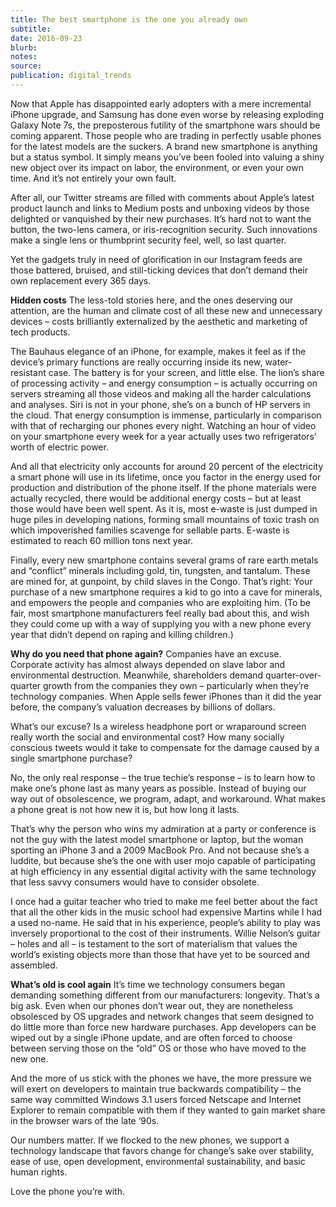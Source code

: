 ```yaml
---
title: The best smartphone is the one you already own
subtitle:
date: 2016-09-23
blurb:
notes:
source:
publication: digital_trends
---
```


Now that Apple has disappointed early adopters with a mere incremental iPhone upgrade, and Samsung has done even worse by releasing exploding Galaxy Note 7s, the preposterous futility of the smartphone wars should be coming apparent. Those people who are trading in perfectly usable phones for the latest models are the suckers.
A brand new smartphone is anything but a status symbol. It simply means you’ve been fooled into valuing a shiny new object over its impact on labor, the environment, or even your own time. And it’s not entirely your own fault.

After all, our Twitter streams are filled with comments about Apple’s latest product launch and links to Medium posts and unboxing videos by those delighted or vanquished by their new purchases. It’s hard not to want the button, the two-lens camera, or iris-recognition security. Such innovations make a single lens or thumbprint security feel, well, so last quarter.

Yet the gadgets truly in need of glorification in our Instagram feeds are those battered, bruised, and still-ticking devices that don’t demand their own replacement every 365 days.

**Hidden costs**
The less-told stories here, and the ones deserving our attention, are the human and climate cost of all these new and unnecessary devices – costs brilliantly externalized by the aesthetic and marketing of tech products.

The Bauhaus elegance of an iPhone, for example, makes it feel as if the device’s primary functions are really occurring inside its new, water-resistant case. The battery is for your screen, and little else. The lion’s share of processing activity – and energy consumption – is actually occurring on servers streaming all those videos and making all the harder calculations and analyses. Siri is not in your phone, she’s on a bunch of HP servers in the cloud. That energy consumption is immense, particularly in comparison with that of recharging our phones every night. Watching an hour of video on your smartphone every week for a year actually uses two refrigerators’ worth of electric power.

And all that electricity only accounts for around 20 percent of the electricity a smart phone will use in its lifetime, once you factor in the energy used for production and distribution of the phone itself. If the phone materials were actually recycled, there would be additional energy costs – but at least those would have been well spent. As it is, most e-waste is just dumped in huge piles in developing nations, forming small mountains of toxic trash on which impoverished families scavenge for sellable parts. E-waste is estimated to reach 60 million tons next year.

Finally, every new smartphone contains several grams of rare earth metals and “conflict” minerals including gold, tin, tungsten, and tantalum. These are mined for, at gunpoint, by child slaves in the Congo. That’s right: Your purchase of a new smartphone requires a kid to go into a cave for minerals, and empowers the people and companies who are exploiting him. (To be fair, most smartphone manufacturers feel really bad about this, and wish they could come up with a way of supplying you with a new phone every year that didn’t depend on raping and killing children.)

**Why do you need that phone again?**
Companies have an excuse. Corporate activity has almost always depended on slave labor and environmental destruction. Meanwhile, shareholders demand quarter-over-quarter growth from the companies they own – particularly when they’re technology companies. When Apple sells fewer iPhones than it did the year before, the company’s valuation decreases by billions of dollars.

What’s our excuse? Is a wireless headphone port or wraparound screen really worth the social and environmental cost? How many socially conscious tweets would it take to compensate for the damage caused by a single smartphone purchase?

No, the only real response – the true techie’s response – is to learn how to make one’s phone last as many years as possible. Instead of buying our way out of obsolescence, we program, adapt, and workaround. What makes a phone great is not how new it is, but how long it lasts.

That’s why the person who wins my admiration at a party or conference is not the guy with the latest model smartphone or laptop, but the woman sporting an iPhone 3 and a 2009 MacBook Pro. And not because she’s a luddite, but because she’s the one with user mojo capable of participating at high efficiency in any essential digital activity with the same technology that less savvy consumers would have to consider obsolete.

I once had a guitar teacher who tried to make me feel better about the fact that all the other kids in the music school had expensive Martins while I had a used no-name. He said that in his experience, people’s ability to play was inversely proportional to the cost of their instruments. Willie Nelson’s guitar – holes and all – is testament to the sort of materialism that values the world’s existing objects more than those that have yet to be sourced and assembled.

**What’s old is cool again**
It’s time we technology consumers began demanding something different from our manufacturers: longevity. That’s a big ask. Even when our phones don’t wear out, they are nonetheless obsolesced by OS upgrades and network changes that seem designed to do little more than force new hardware purchases. App developers can be wiped out by a single iPhone update, and are often forced to choose between serving those on the “old” OS or those who have moved to the new one.

And the more of us stick with the phones we have, the more pressure we will exert on developers to maintain true backwards compatibility – the same way committed Windows 3.1 users forced Netscape and Internet Explorer to remain compatible with them if they wanted to gain market share in the browser wars of the late ‘90s.

Our numbers matter. If we flocked to the new phones, we support a technology landscape that favors change for change’s sake over stability, ease of use, open development, environmental sustainability, and basic human rights.

Love the phone you’re with.
